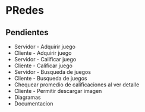 # PRedes
 
## Pendientes

- Servidor - Adquirir juego
- Cliente - Adquirir juego
- Servidor - Calificar juego
- Cliente - Calificar juego
- Servidor - Busqueda de juegos
- Cliente - Busqueda de juegos
- Chequear promedio de calificaciones al ver detalle
- Cliente - Permitir descargar imagen
- Diagramas
- Documentacion
